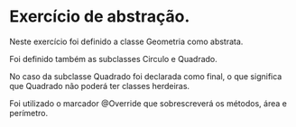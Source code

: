 # Exercício de abstração.

Neste exercício foi definido a classe Geometria como abstrata.

Foi definido também as subclasses Circulo e Quadrado.

No caso da subclasse Quadrado foi declarada como final, o que significa que Quadrado não poderá ter classes herdeiras.

Foi utilizado o marcador @Override que sobrescreverá os métodos, área e perímetro.